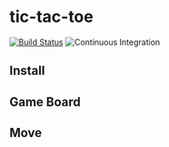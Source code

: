 # tic-tac-toe

[![Build Status](https://travis-ci.org/zarak/tic-tac-toe.svg?branch=master)](https://travis-ci.org/zarak/tic-tac-toe)
![Continuous Integration](https://github.com/zarak/tic-tac-toe/workflows/Continuous%20Integration/badge.svg)

## Install

## Game Board

## Move
